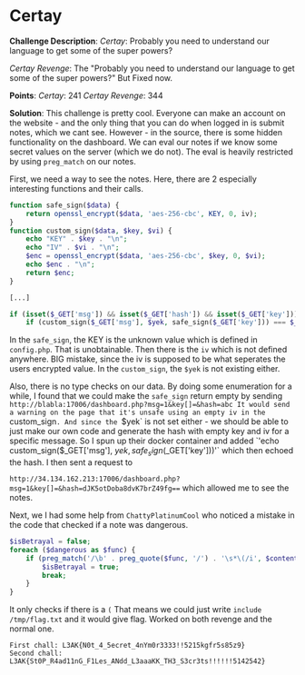# Certay

**Challenge Description**:
*Certay*: Probably you need to understand our language to get some of the super powers?

*Certay Revenge*: The "Probably you need to understand our language to get some of the super powers?" But Fixed now.

**Points**:
*Certay*: 241
*Certay Revenge*: 344

**Solution**:
This challenge is pretty cool. Everyone can make an account on the website - and the only thing that you can do when logged in is submit notes, which we cant see. However - in the source, there is some hidden functionality on the dashboard. We can eval our notes if we know some secret values on the server (which we do not). The eval is heavily restricted by using `preg_match` on our notes.

First, we need a way to see the notes. Here, there are 2 especially interesting functions and their calls.
```php
function safe_sign($data) {
    return openssl_encrypt($data, 'aes-256-cbc', KEY, 0, iv);
}
function custom_sign($data, $key, $vi) {
    echo "KEY" . $key . "\n";
    echo "IV" . $vi . "\n";
    $enc = openssl_encrypt($data, 'aes-256-cbc', $key, 0, $vi);
    echo $enc . "\n";
    return $enc;
}

[...]

if (isset($_GET['msg']) && isset($_GET['hash']) && isset($_GET['key'])) {
    if (custom_sign($_GET['msg'], $yek, safe_sign($_GET['key'])) === $_GET['hash']) {
```
In the `safe_sign`, the KEY is the unknown value which is defined in `config.php`. That is unobtainable. Then there is the `iv` which is not defined anywhere. BIG mistake, since the iv is supposed to be what seperates the users encrypted value. 
In the `custom_sign`, the `$yek` is not existing either.

Also, there is no type checks on our data. By doing some enumeration for a while, I found that we could make the `safe_sign` return empty by sending 
`http://blabla:17006/dashboard.php?msg=1&key[]=&hash=abc
It would send a warning on the page that it's unsafe using an empty iv in the `custom_sign`. And since the `$yek` is not set either - we should be able to just make our own code and generate the hash with empty key and iv for a specific message. So I spun up their docker container and added 
`'echo custom_sign($_GET['msg'], $yek, safe_sign($_GET['key']))'` which then echoed the hash. I then sent a request to 

`http://34.134.162.213:17006/dashboard.php?msg=1&key[]=&hash=dJK5otDoba8dvK7brZ49fg==` which allowed me to see the notes.

Next, we I had some help from `ChattyPlatinumCool` who noticed a mistake in the code that checked if a note was dangerous.
```php
$isBetrayal = false;
foreach ($dangerous as $func) {
    if (preg_match('/\b' . preg_quote($func, '/') . '\s*\(/i', $content)) {
        $isBetrayal = true;
        break;
    }
}
```
It only checks if there is a `(`
That means we could just write `include /tmp/flag.txt` and it would give flag. Worked on both revenge and the normal one.
```
First chall: L3AK{N0t_4_5ecret_4nYm0r3333!!5215kgfr5s85z9} 
Second chall: L3AK{St0P_R4ad11nG_F1Les_ANdd_L3aaaKK_TH3_S3cr3ts!!!!!!5142542} 
```